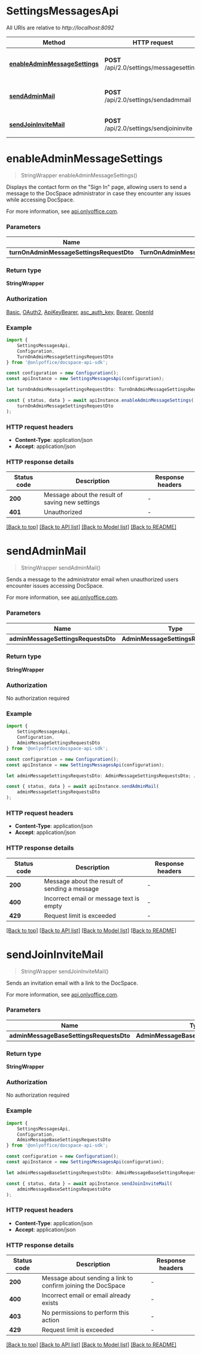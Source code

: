 # SettingsMessagesApi

All URIs are relative to *http://localhost:8092*

|Method | HTTP request | Description|
|------------- | ------------- | -------------|
|[**enableAdminMessageSettings**](#enableadminmessagesettings) | **POST** /api/2.0/settings/messagesettings | Enable the administrator message settings|
|[**sendAdminMail**](#sendadminmail) | **POST** /api/2.0/settings/sendadmmail | Send a message to the administrator|
|[**sendJoinInviteMail**](#sendjoininvitemail) | **POST** /api/2.0/settings/sendjoininvite | Sends an invitation email|

# **enableAdminMessageSettings**
> StringWrapper enableAdminMessageSettings()

Displays the contact form on the \"Sign In\" page, allowing users to send a message to the DocSpace administrator in case they encounter any issues while accessing DocSpace.

For more information, see [api.onlyoffice.com](https://api.onlyoffice.com/docspace/api-backend/usage-api/enable-admin-message-settings/).

### Parameters

|Name | Type | Description  | Notes|
|------------- | ------------- | ------------- | -------------|
| **turnOnAdminMessageSettingsRequestDto** | **TurnOnAdminMessageSettingsRequestDto**|  | |


### Return type

**StringWrapper**

### Authorization

[Basic](../README.md#Basic), [OAuth2](../README.md#OAuth2), [ApiKeyBearer](../README.md#ApiKeyBearer), [asc_auth_key](../README.md#asc_auth_key), [Bearer](../README.md#Bearer), [OpenId](../README.md#OpenId)

### Example

```typescript
import {
    SettingsMessagesApi,
    Configuration,
    TurnOnAdminMessageSettingsRequestDto
} from '@onlyoffice/docspace-api-sdk';

const configuration = new Configuration();
const apiInstance = new SettingsMessagesApi(configuration);

let turnOnAdminMessageSettingsRequestDto: TurnOnAdminMessageSettingsRequestDto; // (optional)

const { status, data } = await apiInstance.enableAdminMessageSettings(
    turnOnAdminMessageSettingsRequestDto
);
```

### HTTP request headers

 - **Content-Type**: application/json
 - **Accept**: application/json


### HTTP response details
| Status code | Description | Response headers |
|-------------|-------------|------------------|
|**200** | Message about the result of saving new settings |  -  |
|**401** | Unauthorized |  -  |

[[Back to top]](#) [[Back to API list]](../README.md#documentation-for-api-endpoints) [[Back to Model list]](../README.md#documentation-for-models) [[Back to README]](../README.md)

# **sendAdminMail**
> StringWrapper sendAdminMail()

Sends a message to the administrator email when unauthorized users encounter issues accessing DocSpace.

For more information, see [api.onlyoffice.com](https://api.onlyoffice.com/docspace/api-backend/usage-api/send-admin-mail/).

### Parameters

|Name | Type | Description  | Notes|
|------------- | ------------- | ------------- | -------------|
| **adminMessageSettingsRequestsDto** | **AdminMessageSettingsRequestsDto**|  | |


### Return type

**StringWrapper**

### Authorization

No authorization required

### Example

```typescript
import {
    SettingsMessagesApi,
    Configuration,
    AdminMessageSettingsRequestsDto
} from '@onlyoffice/docspace-api-sdk';

const configuration = new Configuration();
const apiInstance = new SettingsMessagesApi(configuration);

let adminMessageSettingsRequestsDto: AdminMessageSettingsRequestsDto; // (optional)

const { status, data } = await apiInstance.sendAdminMail(
    adminMessageSettingsRequestsDto
);
```

### HTTP request headers

 - **Content-Type**: application/json
 - **Accept**: application/json


### HTTP response details
| Status code | Description | Response headers |
|-------------|-------------|------------------|
|**200** | Message about the result of sending a message |  -  |
|**400** | Incorrect email or message text is empty |  -  |
|**429** | Request limit is exceeded |  -  |

[[Back to top]](#) [[Back to API list]](../README.md#documentation-for-api-endpoints) [[Back to Model list]](../README.md#documentation-for-models) [[Back to README]](../README.md)

# **sendJoinInviteMail**
> StringWrapper sendJoinInviteMail()

Sends an invitation email with a link to the DocSpace.

For more information, see [api.onlyoffice.com](https://api.onlyoffice.com/docspace/api-backend/usage-api/send-join-invite-mail/).

### Parameters

|Name | Type | Description  | Notes|
|------------- | ------------- | ------------- | -------------|
| **adminMessageBaseSettingsRequestsDto** | **AdminMessageBaseSettingsRequestsDto**|  | |


### Return type

**StringWrapper**

### Authorization

No authorization required

### Example

```typescript
import {
    SettingsMessagesApi,
    Configuration,
    AdminMessageBaseSettingsRequestsDto
} from '@onlyoffice/docspace-api-sdk';

const configuration = new Configuration();
const apiInstance = new SettingsMessagesApi(configuration);

let adminMessageBaseSettingsRequestsDto: AdminMessageBaseSettingsRequestsDto; // (optional)

const { status, data } = await apiInstance.sendJoinInviteMail(
    adminMessageBaseSettingsRequestsDto
);
```

### HTTP request headers

 - **Content-Type**: application/json
 - **Accept**: application/json


### HTTP response details
| Status code | Description | Response headers |
|-------------|-------------|------------------|
|**200** | Message about sending a link to confirm joining the DocSpace |  -  |
|**400** | Incorrect email or email already exists |  -  |
|**403** | No permissions to perform this action |  -  |
|**429** | Request limit is exceeded |  -  |

[[Back to top]](#) [[Back to API list]](../README.md#documentation-for-api-endpoints) [[Back to Model list]](../README.md#documentation-for-models) [[Back to README]](../README.md)

